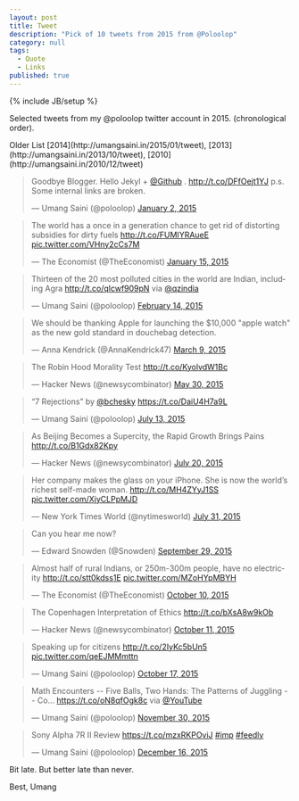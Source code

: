 ```yaml
---
layout: post
title: Tweet
description: "Pick of 10 tweets from 2015 from @Poloolop"
category: null
tags: 
  - Quote
  - Links
published: true
---
```


{% include JB/setup %}
<p>
Selected tweets from my @poloolop twitter account in 2015. (chronological order).

</p>
Older List [2014](http://umangsaini.in/2015/01/tweet), [2013](http://umangsaini.in/2013/10/tweet), [2010](http://umangsaini.in/2010/12/tweet)


<blockquote class="twitter-tweet" data-lang="en"><p lang="en" dir="ltr">Goodbye Blogger. Hello Jekyl + <a href="https://twitter.com/github">@Github</a> . <a href="http://t.co/DFfOejt1YJ">http://t.co/DFfOejt1YJ</a> p.s. Some internal links are broken.</p>&mdash; Umang Saini (@poloolop) <a href="https://twitter.com/poloolop/status/550834817688817665">January 2, 2015</a></blockquote>
<script async src="//platform.twitter.com/widgets.js" charset="utf-8"></script>

<blockquote class="twitter-tweet" data-lang="en"><p lang="en" dir="ltr">The world has a once in a generation chance to get rid of distorting subsidies for dirty fuels <a href="http://t.co/FUMIYRAueE">http://t.co/FUMIYRAueE</a> <a href="http://t.co/VHny2cCs7M">pic.twitter.com/VHny2cCs7M</a></p>&mdash; The Economist (@TheEconomist) <a href="https://twitter.com/TheEconomist/status/555742896234975232">January 15, 2015</a></blockquote>
<script async src="//platform.twitter.com/widgets.js" charset="utf-8"></script>

<blockquote class="twitter-tweet" data-lang="en"><p lang="en" dir="ltr">Thirteen of the 20 most polluted cities in the world are Indian, including Agra <a href="http://t.co/qlcwf909pN">http://t.co/qlcwf909pN</a> via <a href="https://twitter.com/qzindia">@qzindia</a></p>&mdash; Umang Saini (@poloolop) <a href="https://twitter.com/poloolop/status/566620891610488833">February 14, 2015</a></blockquote>
<script async src="//platform.twitter.com/widgets.js" charset="utf-8"></script>

<blockquote class="twitter-tweet" data-lang="en"><p lang="en" dir="ltr">We should be thanking Apple for launching the $10,000 &quot;apple watch&quot; as the new gold standard in douchebag detection.</p>&mdash; Anna Kendrick (@AnnaKendrick47) <a href="https://twitter.com/AnnaKendrick47/status/575019466804719617">March 9, 2015</a></blockquote>
<script async src="//platform.twitter.com/widgets.js" charset="utf-8"></script>

<blockquote class="twitter-tweet" data-lang="en"><p lang="en" dir="ltr">The Robin Hood Morality Test <a href="http://t.co/KyolvdW1Bc">http://t.co/KyolvdW1Bc</a></p>&mdash; Hacker News (@newsycombinator) <a href="https://twitter.com/newsycombinator/status/604784576809082880">May 30, 2015</a></blockquote>
<script async src="//platform.twitter.com/widgets.js" charset="utf-8"></script>


<blockquote class="twitter-tweet" data-lang="en"><p lang="en" dir="ltr">“7 Rejections” by <a href="https://twitter.com/bchesky">@bchesky</a> <a href="https://t.co/DaiU4H7a9L">https://t.co/DaiU4H7a9L</a></p>&mdash; Umang Saini (@poloolop) <a href="https://twitter.com/poloolop/status/620428619467243522">July 13, 2015</a></blockquote>
<script async src="//platform.twitter.com/widgets.js" charset="utf-8"></script>

<blockquote class="twitter-tweet" data-lang="en"><p lang="en" dir="ltr">As Beijing Becomes a Supercity, the Rapid Growth Brings Pains <a href="http://t.co/B1Gdx82Kpy">http://t.co/B1Gdx82Kpy</a></p>&mdash; Hacker News (@newsycombinator) <a href="https://twitter.com/newsycombinator/status/622979532396589056">July 20, 2015</a></blockquote>
<script async src="//platform.twitter.com/widgets.js" charset="utf-8"></script>

<blockquote class="twitter-tweet" data-lang="en"><p lang="en" dir="ltr">Her company makes the glass on your iPhone. She is now the world’s richest self-made woman. <a href="http://t.co/MH4ZYyJ1SS">http://t.co/MH4ZYyJ1SS</a> <a href="http://t.co/XjyCLPpMJD">pic.twitter.com/XjyCLPpMJD</a></p>&mdash; New York Times World (@nytimesworld) <a href="https://twitter.com/nytimesworld/status/627032724415643648">July 31, 2015</a></blockquote>
<script async src="//platform.twitter.com/widgets.js" charset="utf-8"></script>

<blockquote class="twitter-tweet" data-lang="en"><p lang="en" dir="ltr">Can you hear me now?</p>&mdash; Edward Snowden (@Snowden) <a href="https://twitter.com/Snowden/status/648890134243487744">September 29, 2015</a></blockquote>
<script async src="//platform.twitter.com/widgets.js" charset="utf-8"></script>

<blockquote class="twitter-tweet" data-lang="en"><p lang="en" dir="ltr">Almost half of rural Indians, or 250m-300m people, have no electricity <a href="http://t.co/stt0kdss1E">http://t.co/stt0kdss1E</a> <a href="http://t.co/MZoHYpMBYH">pic.twitter.com/MZoHYpMBYH</a></p>&mdash; The Economist (@TheEconomist) <a href="https://twitter.com/TheEconomist/status/652773235403132928">October 10, 2015</a></blockquote>
<script async src="//platform.twitter.com/widgets.js" charset="utf-8"></script>


<blockquote class="twitter-tweet" data-lang="en"><p lang="en" dir="ltr">The Copenhagen Interpretation of Ethics <a href="http://t.co/bXsA8w9kOb">http://t.co/bXsA8w9kOb</a></p>&mdash; Hacker News (@newsycombinator) <a href="https://twitter.com/newsycombinator/status/653133582601482240">October 11, 2015</a></blockquote>
<script async src="//platform.twitter.com/widgets.js" charset="utf-8"></script>

<blockquote class="twitter-tweet" data-lang="en"><p lang="en" dir="ltr">Speaking up for citizens <a href="http://t.co/2IyKc5bUn5">http://t.co/2IyKc5bUn5</a> <a href="http://t.co/qeEJMMmttn">pic.twitter.com/qeEJMMmttn</a></p>&mdash; Umang Saini (@poloolop) <a href="https://twitter.com/poloolop/status/655243960856637440">October 17, 2015</a></blockquote>
<script async src="//platform.twitter.com/widgets.js" charset="utf-8"></script>

<blockquote class="twitter-tweet" data-lang="en"><p lang="en" dir="ltr">Math Encounters -- Five Balls, Two Hands: The Patterns of Juggling -- Co... <a href="https://t.co/oN8qfOgk8c">https://t.co/oN8qfOgk8c</a> via <a href="https://twitter.com/YouTube">@YouTube</a></p>&mdash; Umang Saini (@poloolop) <a href="https://twitter.com/poloolop/status/671386570348494849">November 30, 2015</a></blockquote>
<script async src="//platform.twitter.com/widgets.js" charset="utf-8"></script>

<blockquote class="twitter-tweet" data-lang="en"><p lang="en" dir="ltr">Sony Alpha 7R II Review <a href="https://t.co/mzxRKPOviJ">https://t.co/mzxRKPOviJ</a> <a href="https://twitter.com/hashtag/imp?src=hash">#imp</a> <a href="https://twitter.com/hashtag/feedly?src=hash">#feedly</a></p>&mdash; Umang Saini (@poloolop) <a href="https://twitter.com/poloolop/status/677041715241291776">December 16, 2015</a></blockquote>
<script async src="//platform.twitter.com/widgets.js" charset="utf-8"></script>



Bit late. But better late than never. 

Best, Umang
